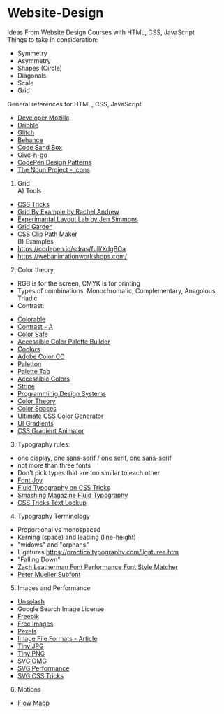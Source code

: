 # Website-Design
Ideas From Website Design Courses with HTML, CSS, JavaScript <br>
Things to take in consideration:
- Symmetry
- Asymmetry
- Shapes (Circle)
- Diagonals
- Scale
- Grid

General references for HTML, CSS, JavaScript 
- <a href = "https://developer.mozilla.org/en-US/" target = "_blank"> Developer Mozilla</a>
- <a href = "https://dribbble.com/" target = "_blank"> Dribble </a>
- <a href = "https://glitch.com/" target = "_blank"> Glitch </a>
- <a href = "https://www.behance.net/" target = "_blank"> Behance </a>
- <a href = "https://codesandbox.io/" target = "_blank"> Code Sand Box </a>
- <a href = "https://give-n-go.co/" target = "_blank"> Give-n-go</a>
- <a href = "https://codepen.io/topics/" target = "_blank"> CodePen Design Patterns </a>
- <a href = "https://thenounproject.com/" target = "_blank"> The Noun Project - Icons </a>

1. Grid <br>
A) Tools
- <a href = "https://css-tricks.com/snippets/css/complete-guide-grid/" target="_blank">CSS Tricks</a>
- <a href = "https://gridbyexample.com/" target="_blank">Grid By Example by Rachel Andrew</a>
- <a href = "https://labs.jensimmons.com/" target = "_blank"> Experimantal Layout Lab by Jen Simmons </a>
- <a href = "https://cssgridgarden.com/#ro" target = "_blank"> Grid Garden </a>
- <a href = "https://bennettfeely.com/clippy/"> CSS Clip Path Maker </a> <br>
B) Examples
- https://codepen.io/sdras/full/XdgBOa
- https://webanimationworkshops.com/

2. Color theory
- RGB is for the screen, CMYK is for printing
- Types of combinations: Monochromatic, Complementary, Anagolous, Triadic
- Contrast:
<ul>
  <li> <a href = "https://colorable.jxnblk.com/" target = "_blank"> Colorable </a> </li>
  <li> <a href = "http://dasplankton.de/ContrastA/" target = "_blank"> Contrast - A </a> </li>
  <li> <a href = "http://colorsafe.co/" target = "_blank"> Color Safe </a> </li>
  <li> <a href = "https://toolness.github.io/accessible-color-matrix/" target = "_blank">  Accessible Color Palette Builder</a> </li>
  <li> <a href = "https://coolors.co/" target = "_blank"> Coolors </a></li>
  <li> <a href = "https://color.adobe.com/create" target = "_blank"> Adobe Color CC </a></li>
  <li> <a href = "https://paletton.com/#uid=1000u0kllllaFw0g0qFqFg0w0aF" target = "_blank"> Paletton </a></li>
  <li> <a href = "https://palettab.com/" target = "_blank"> Palette Tab </a></li>
  <li> <a href = "https://accessible-colors.com/" target = "_blank"> Accessible Colors </a></li>
  <li> <a href = "https://stripe.com/blog/accessible-color-systems" target = "_blank"> Stripe </a></li>
  <li> <a href = "https://programmingdesignsystems.com/color/perceptually-uniform-color-spaces/index.html" target = "_blank"> Programminig Design Systems </a></li>
  <li> <a href = "http://jamie-wong.com/post/color/" target = "_blank"> Color Theory </a></li>
  <li> <a href = "https://ciechanow.ski/color-spaces/" target = "_blank"> Color Spaces </a></li>
  <li> <a href = "https://www.colorzilla.com/gradient-editor/" target = "_blank"> Ultimate CSS Color Generator </a></li>
  <li> <a href = "https://uigradients.com/" target = "_blank"> UI Gradients </a></li>
  <li> <a href = "https://www.gradient-animator.com/" target = "_blank"> CSS Gradient Animator </a></li>
</ul>

3. Typography rules:
- one display, one sans-serif / one serif, one sans-serif
- not more than three fonts
- Don't pick types that are too similar to each other
- <a href = "https://fontjoy.com/" target = "_blank"> Font Joy </a>
- <a href = "https://css-tricks.com/snippets/css/fluid-typography/" target = "_blank"> Fluid Typography on CSS Tricks </a>
- <a href = "https://www.smashingmagazine.com/2016/05/fluid-typography/" target = "_blank"> Smashing Magazine Fluid Typography </a>
- <a href = "https://css-tricks.com/snippets/svg/text-lock-up/" target = "_blank"> CSS Tricks Text Lockup </a>

4. Typography Terminology
- Proportional vs monospaced
- Kerning (space) and leading (line-height)
- "widows" and "orphans"
- Ligatures https://practicaltypography.com/ligatures.htm
- "Falling Down"
- <a href = "https://www.zachleat.com/web/five-whys/" target = "_blank"> Zach Leatherman Font Performance </a>
<a href = "https://meowni.ca/font-style-matcher/" target = "_blank"> Font Style Matcher </a>
- <a href = "https://github.com/Munter/subfont" target = "_blank"> Peter Mueller Subfont </a>

5. Images and Performance
- <a href = "https://unsplash.com/" target = "_blank"> Unsplash </a>
- Google Search Image License
- <a href = "https://www.freepik.com/" target = "_blank"> Freepik </a>
- <a href = "https://www.freeimages.com/" target = "_blank"> Free Images </a>
- <a href = "https://www.pexels.com/ro-ro/" target = "_blank"> Pexels </a>
- <a href = "https://99designs.com/blog/tips/image-file-types/" target = "_blank"> Image File Formats - Article </a>
- <a href = "https://tinyjpg.com/" target = "_blank"> Tiny JPG </a>
- <a href = "https://tinypng.com/" target = "_blank"> Tiny PNG </a>
- <a href = "https://jakearchibald.github.io/svgomg/" target = "_blank"> SVG OMG </a>
- <a href = "https://css-tricks.com/high-performance-svgs/" target = "_blank"> SVG Performance</a>
- <a href = "https://css-tricks.com/using-svg/" target = "_blank"> SVG CSS Tricks </a>
6. Motions
- <a href = "https://flowmapp.com/" target = "_blank"> Flow Mapp</a>
<a href = "" target = "_blank"> </a>
